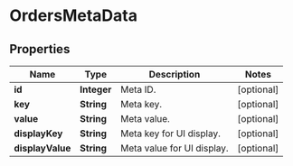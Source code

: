 

# OrdersMetaData


## Properties

Name | Type | Description | Notes
------------ | ------------- | ------------- | -------------
**id** | **Integer** | Meta ID. |  [optional]
**key** | **String** | Meta key. |  [optional]
**value** | **String** | Meta value. |  [optional]
**displayKey** | **String** | Meta key for UI display. |  [optional]
**displayValue** | **String** | Meta value for UI display. |  [optional]



